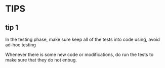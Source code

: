 # TIPS

## tip 1

In the testing phase, make sure keep all of the tests
into code using, avoid ad-hoc testing

Whenever there is some new code or modifications,
do run the tests to make sure that they do not enbug.
